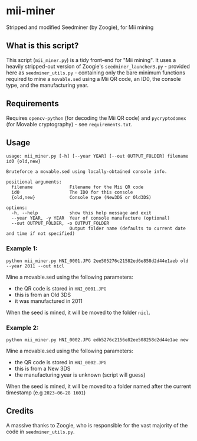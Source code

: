 # mii-miner
Stripped and modified Seedminer (by Zoogie), for Mii mining

## What is this script?
This script (`mii_miner.py`) is a tidy front-end for "Mii mining". It uses a heavily stripped-out version of Zoogie's `seedminer_launcher3.py` - provided here as `seedminer_utils.py` - containing only the bare minimum functions required to mine a `movable.sed` using a Mii QR code, an ID0, the console type, and the manufacturing year.

## Requirements
Requires `opencv-python` (for decoding the Mii QR code) and `pycryptodomex` (for Movable cryptography) - see `requirements.txt`.

## Usage
```
usage: mii_miner.py [-h] [--year YEAR] [--out OUTPUT_FOLDER] filename id0 {old,new}

Bruteforce a movable.sed using locally-obtained console info.

positional arguments:
  filename              Filename for the Mii QR code
  id0                   The ID0 for this console
  {old,new}             Console type (New3DS or Old3DS)

options:
  -h, --help            show this help message and exit
  --year YEAR, -y YEAR  Year of console manufacture (optional)
  --out OUTPUT_FOLDER, -o OUTPUT_FOLDER
                        Output folder name (defaults to current date and time if not specified)
```

### Example 1:
```
python mii_miner.py HNI_0001.JPG 2ee505276c21582ed6e858d2d44e1aeb old --year 2011 --out nicl
```
Mine a movable.sed using the following parameters:
- the QR code is stored in `HNI_0001.JPG`
- this is from an Old 3DS
- it was manufactured in 2011

When the seed is mined, it will be moved to the folder `nicl`.

### Example 2:
```
python mii_miner.py HNI_0002.JPG edb5276c2156e82ee508258d2d44e1ae new
```
Mine a movable.sed using the following parameters:
- the QR code is stored in `HNI_0002.JPG`
- this is from a New 3DS
- the manufacturing year is unknown (script will guess)

When the seed is mined, it will be moved to a folder named after the current timestamp (e.g `2023-06-28 1601`)

## Credits
A massive thanks to Zoogie, who is responsible for the vast majority of the code in `seedminer_utils.py`.